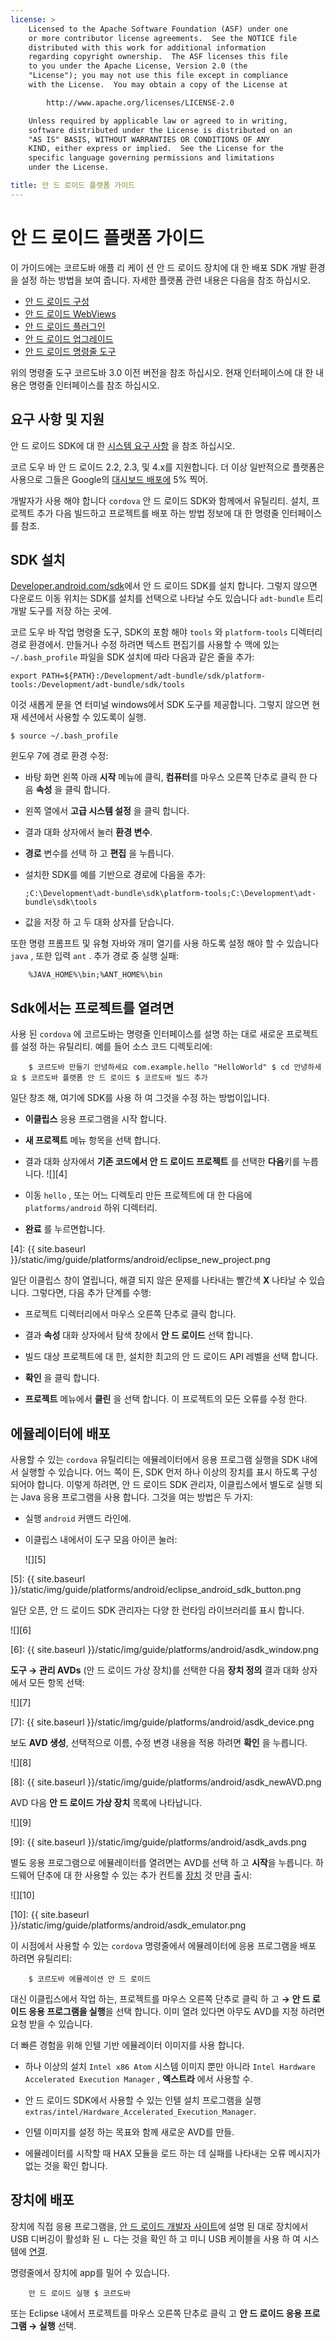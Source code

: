 ```yaml
---
license: >
    Licensed to the Apache Software Foundation (ASF) under one
    or more contributor license agreements.  See the NOTICE file
    distributed with this work for additional information
    regarding copyright ownership.  The ASF licenses this file
    to you under the Apache License, Version 2.0 (the
    "License"); you may not use this file except in compliance
    with the License.  You may obtain a copy of the License at

        http://www.apache.org/licenses/LICENSE-2.0

    Unless required by applicable law or agreed to in writing,
    software distributed under the License is distributed on an
    "AS IS" BASIS, WITHOUT WARRANTIES OR CONDITIONS OF ANY
    KIND, either express or implied.  See the License for the
    specific language governing permissions and limitations
    under the License.

title: 안 드 로이드 플랫폼 가이드
---
```


# 안 드 로이드 플랫폼 가이드

이 가이드에는 코르도바 애플 리 케이 션 안 드 로이드 장치에 대 한 배포 SDK 개발 환경을 설정 하는 방법을 보여 줍니다. 자세한 플랫폼 관련 내용은 다음을 참조 하십시오.

*   [안 드 로이드 구성](config.html)
*   [안 드 로이드 WebViews](webview.html)
*   [안 드 로이드 플러그인](plugin.html)
*   [안 드 로이드 업그레이드](upgrading.html)
*   [안 드 로이드 명령줄 도구](tools.html)

위의 명령줄 도구 코르도바 3.0 이전 버전을 참조 하십시오. 현재 인터페이스에 대 한 내용은 명령줄 인터페이스를 참조 하십시오.

## 요구 사항 및 지원

안 드 로이드 SDK에 대 한 [시스템 요구 사항][1] 을 참조 하십시오.

 [1]: http://developer.android.com/sdk/index.html

코르 도우 바 안 드 로이드 2.2, 2.3, 및 4.x를 지원합니다. 더 이상 일반적으로 플랫폼은 사용으로 그들은 Google의 [대시보드 배포에][2] 5% 찍어.

 [2]: http://developer.android.com/about/dashboards/index.html

<!--
NOTE, doc said:
- Android 2.1 (Deprecated May 2013)
- Android 3.x (Deprecated May 2013)
-->

개발자가 사용 해야 합니다 `cordova` 안 드 로이드 SDK와 함께에서 유틸리티. 설치, 프로젝트 추가 다음 빌드하고 프로젝트를 배포 하는 방법 정보에 대 한 명령줄 인터페이스를 참조.

## SDK 설치

[Developer.android.com/sdk][3]에서 안 드 로이드 SDK를 설치 합니다. 그렇지 않으면 다운로드 이동 위치는 SDK를 설치를 선택으로 나타날 수도 있습니다 `adt-bundle` 트리 개발 도구를 저장 하는 곳에.

 [3]: http://developer.android.com/sdk/

코르 도우 바 작업 명령줄 도구, SDK의 포함 해야 `tools` 와 `platform-tools` 디렉터리 경로 환경에서. 만들거나 수정 하려면 텍스트 편집기를 사용할 수 맥에 있는 `~/.bash_profile` 파일을 SDK 설치에 따라 다음과 같은 줄을 추가:

    export PATH=${PATH}:/Development/adt-bundle/sdk/platform-tools:/Development/adt-bundle/sdk/tools
    

이것 새롭게 문을 연 터미널 windows에서 SDK 도구를 제공합니다. 그렇지 않으면 현재 세션에서 사용할 수 있도록이 실행.

    $ source ~/.bash_profile
    

윈도우 7에 경로 환경 수정:

*   바탕 화면 왼쪽 아래 **시작** 메뉴에 클릭, **컴퓨터**를 마우스 오른쪽 단추로 클릭 한 다음 **속성** 을 클릭 합니다.

*   왼쪽 열에서 **고급 시스템 설정** 을 클릭 합니다.

*   결과 대화 상자에서 눌러 **환경 변수**.

*   **경로** 변수를 선택 하 고 **편집** 을 누릅니다.

*   설치한 SDK를 예를 기반으로 경로에 다음을 추가:
    
        ;C:\Development\adt-bundle\sdk\platform-tools;C:\Development\adt-bundle\sdk\tools
        

*   값을 저장 하 고 두 대화 상자를 닫습니다.

또한 명령 프롬프트 및 유형 자바와 개미 열기를 사용 하도록 설정 해야 할 수 있습니다 `java` , 또한 입력 `ant` . 추가 경로 중 실행 실패:

        %JAVA_HOME%\bin;%ANT_HOME%\bin
    

## Sdk에서는 프로젝트를 열려면

사용 된 `cordova` 에 코르도바는 명령줄 인터페이스를 설명 하는 대로 새로운 프로젝트를 설정 하는 유틸리티. 예를 들어 소스 코드 디렉토리에:

        $ 코르도바 만들기 안녕하세요 com.example.hello "HelloWorld" $ cd 안녕하세요 $ 코르도바 플랫폼 안 드 로이드 $ 코르도바 빌드 추가
    

일단 창조 해, 여기에 SDK를 사용 하 여 그것을 수정 하는 방법이입니다.

*   **이클립스** 응용 프로그램을 시작 합니다.

*   **새 프로젝트** 메뉴 항목을 선택 합니다.

*   결과 대화 상자에서 **기존 코드에서 안 드 로이드 프로젝트** 를 선택한 **다음**키를 누릅니다. ![][4]

*   이동 `hello` , 또는 어느 디렉토리 만든 프로젝트에 대 한 다음에 `platforms/android` 하위 디렉터리.

*   **완료** 를 누르면합니다.

 [4]: {{ site.baseurl }}/static/img/guide/platforms/android/eclipse_new_project.png

일단 이클립스 창이 열립니다, 해결 되지 않은 문제를 나타내는 빨간색 **X** 나타날 수 있습니다. 그렇다면, 다음 추가 단계를 수행:

*   프로젝트 디렉터리에서 마우스 오른쪽 단추로 클릭 합니다.

*   결과 **속성** 대화 상자에서 탐색 창에서 **안 드 로이드** 선택 합니다.

*   빌드 대상 프로젝트에 대 한, 설치한 최고의 안 드 로이드 API 레벨을 선택 합니다.

*   **확인** 을 클릭 합니다.

*   **프로젝트** 메뉴에서 **클린** 을 선택 합니다. 이 프로젝트의 모든 오류를 수정 한다.

## 에뮬레이터에 배포

사용할 수 있는 `cordova` 유틸리티는 에뮬레이터에서 응용 프로그램 실행을 SDK 내에서 실행할 수 있습니다. 어느 쪽이 든, SDK 먼저 하나 이상의 장치를 표시 하도록 구성 되어야 합니다. 이렇게 하려면, 안 드 로이드 SDK 관리자, 이클립스에서 별도로 실행 되는 Java 응용 프로그램을 사용 합니다. 그것을 여는 방법은 두 가지:

*   실행 `android` 커맨드 라인에.

*   이클립스 내에서이 도구 모음 아이콘 눌러:
    
    ![][5]

 [5]: {{ site.baseurl }}/static/img/guide/platforms/android/eclipse_android_sdk_button.png

일단 오픈, 안 드 로이드 SDK 관리자는 다양 한 런타임 라이브러리를 표시 합니다.

![][6]

 [6]: {{ site.baseurl }}/static/img/guide/platforms/android/asdk_window.png

**도구 → 관리 AVDs** (안 드 로이드 가상 장치)를 선택한 다음 **장치 정의** 결과 대화 상자에서 모든 항목 선택:

![][7]

 [7]: {{ site.baseurl }}/static/img/guide/platforms/android/asdk_device.png

보도 **AVD 생성**, 선택적으로 이름, 수정 변경 내용을 적용 하려면 **확인** 을 누릅니다.

![][8]

 [8]: {{ site.baseurl }}/static/img/guide/platforms/android/asdk_newAVD.png

AVD 다음 **안 드 로이드 가상 장치** 목록에 나타납니다.

![][9]

 [9]: {{ site.baseurl }}/static/img/guide/platforms/android/asdk_avds.png

별도 응용 프로그램으로 에뮬레이터를 열려면는 AVD를 선택 하 고 **시작**을 누릅니다. 하드웨어 단추에 대 한 사용할 수 있는 추가 컨트롤 [장치](../../../cordova/device/device.html) 것 만큼 출시:

![][10]

 [10]: {{ site.baseurl }}/static/img/guide/platforms/android/asdk_emulator.png

이 시점에서 사용할 수 있는 `cordova` 명령줄에서 에뮬레이터에 응용 프로그램을 배포 하려면 유틸리티:

        $ 코르도바 에뮬레이션 안 드 로이드
    

대신 이클립스에서 작업 하는, 프로젝트를 마우스 오른쪽 단추로 클릭 하 고 **→ 안 드 로이드 응용 프로그램을 실행**을 선택 합니다. 이미 열려 있다면 아무도 AVD를 지정 하려면 요청 받을 수 있습니다.

더 빠른 경험을 위해 인텔 기반 에뮬레이터 이미지를 사용 합니다.

*   하나 이상의 설치 `Intel x86 Atom` 시스템 이미지 뿐만 아니라 `Intel Hardware Accelerated Execution Manager` , **엑스트라** 에서 사용할 수.

*   안 드 로이드 SDK에서 사용할 수 있는 인텔 설치 프로그램을 실행`extras/intel/Hardware_Accelerated_Execution_Manager`.

*   인텔 이미지를 설정 하는 목표와 함께 새로운 AVD를 만들.

*   에뮬레이터를 시작할 때 HAX 모듈을 로드 하는 데 실패를 나타내는 오류 메시지가 없는 것을 확인 합니다.

## 장치에 배포

장치에 직접 응용 프로그램을, [안 드 로이드 개발자 사이트][11]에 설명 된 대로 장치에서 USB 디버깅이 활성화 된 ㄴ 다는 것을 확인 하 고 미니 USB 케이블을 사용 하 여 시스템에 [연결](../../../cordova/connection/connection.html).

 [11]: http://developer.android.com/tools/device.html

명령줄에서 장치에 app를 밀어 수 있습니다.

        안 드 로이드 실행 $ 코르도바
    

또는 Eclipse 내에서 프로젝트를 마우스 오른쪽 단추로 클릭 고 **안 드 로이드 응용 프로그램 → 실행** 선택.
